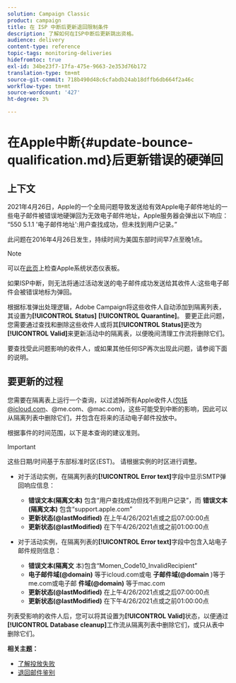 ```yaml
---
solution: Campaign Classic
product: campaign
title: 在 ISP 中断后更新退回限制条件
description: 了解如何在ISP中断后更新跳出资格。
audience: delivery
content-type: reference
topic-tags: monitoring-deliveries
hidefromtoc: true
exl-id: 34be23f7-17fa-475e-9663-2e353d76b172
translation-type: tm+mt
source-git-commit: 718b490d48c6cfabdb24ab18dffb6db664f2a46c
workflow-type: tm+mt
source-wordcount: '427'
ht-degree: 3%

---
```


# 在Apple中断{#update-bounce-qualification.md}后更新错误的硬弹回

## 上下文

2021年4月26日，Apple的一个全局问题导致发送给有效Apple电子邮件地址的一些电子邮件被错误地硬弹回为无效电子邮件地址，Apple服务器会弹出以下响应： “550 5.1.1 &#39;电子邮件地址&#39;:用户查找成功，但未找到用户记录。”

此问题在2016年4月26日发生，持续时间为美国东部时间早7点至晚1点。

>[!NOTE]
>
>可以在[此页](https://www.apple.com/support/systemstatus/)上检查Apple系统状态仪表板。

如果ISP中断，则无法将通过活动发送的电子邮件成功发送给其收件人:这些电子邮件会被错误地标为弹回。

根据标准弹出处理逻辑，Adobe Campaign将这些收件人自动添加到隔离列表，其设置为&#x200B;**[!UICONTROL Status]** **[!UICONTROL Quarantine]**。 要更正此问题，您需要通过查找和删除这些收件人或将其&#x200B;**[!UICONTROL Status]**&#x200B;更改为&#x200B;**[!UICONTROL Valid]**&#x200B;来更新活动中的隔离表，以便晚间清理工作流将删除它们。

要查找受此问题影响的收件人，或如果其他任何ISP再次出现此问题，请参阅下面的说明。

## 要更新的过程

您需要在隔离表上运行一个查询，以过滤掉所有Apple收件人(包括@icloud.com、@me.com、@mac.com)，这些可能受到中断的影响，因此可以从隔离列表中删除它们，并包含在将来的活动电子邮件投放中。

根据事件的时间范围，以下是本查询的建议准则。

>[!IMPORTANT]
>
>这些日期/时间基于东部标准时区(EST)。 请根据实例的时区进行调整。

* 对于活动实例，在隔离列表的&#x200B;**[!UICONTROL Error text]**&#x200B;字段中显示SMTP弹回响应信息：

   * **错误文本(隔离文本)** 包含“用户查找成功但找不到用户记录”，而 **错误文本(隔离文本)** 包含“support.apple.com”
   * **更新状态(@lastModified)** 在上午4/26/2021点或之后07:00:00点
   * **更新状态(@lastModified)** 在下午4/26/2021点或之前01:00:00点

* 对于活动实例，在隔离列表的&#x200B;**[!UICONTROL Error text]**&#x200B;字段中包含入站电子邮件规则信息：

   * **错误文本(隔离文** 本)包含“Momen_Code10_InvalidRecipient”
   * **电子邮件域(@domain)** 等于icloud.com或电 **子邮件域(@domain** )等于me.com或电子邮 **件域(@domain)** 等于mac.com
   * **更新状态(@lastModified)** 在上午4/26/2021点或之后07:00:00点
   * **更新状态(@lastModified)** 在下午4/26/2021点或之前01:00:00点

列表受影响的收件人后，您可以将其设置为&#x200B;**[!UICONTROL Valid]**&#x200B;状态，以便通过&#x200B;**[!UICONTROL Database cleanup]**&#x200B;工作流从隔离列表中删除它们，或只从表中删除它们。

**相关主题：**
* [了解投放失败](../../delivery/using/understanding-delivery-failures.md)
* [退回邮件鉴别](../../delivery/using/understanding-delivery-failures.md#bounce-mail-qualification)
